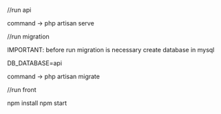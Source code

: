 //run api

command -> php artisan serve

//run migration

IMPORTANT: before run migration is necessary create database in mysql

DB_DATABASE=api

command -> php artisan migrate

//run front

npm install
npm start
